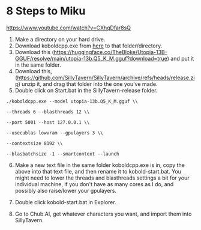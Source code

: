 # 8 Steps to Miku

https://www.youtube.com/watch?v=CXhqDfar8sQ

1. Make a directory on your hard drive.
2. Download koboldcpp.exe from [here](https://github.com/LostRuins/koboldcpp/releases/latest) to that folder/directory.
3. Download this (https://huggingface.co/TheBloke/Utopia-13B-GGUF/resolve/main/utopia-13b.Q5_K_M.gguf?download=true) and put it in the same folder.
4. Download this, (https://github.com/SillyTavern/SillyTavern/archive/refs/heads/release.zip) unzip it, and drag that folder into the one you've made.
5. Double click on Start.bat in the SillyTavern-release folder.

```shell
./koboldcpp.exe --model utopia-13b.Q5_K_M.gguf \\

--threads 6 --blasthreads 12 \\

--port 5001 --host 127.0.0.1 \\

--usecublas lowvram --gpulayers 3 \\

--contextsize 8192 \\

--blasbatchsize -1 --smartcontext --launch
```

6. Make a new text file in the same folder koboldcpp.exe is in, copy the above into that text file, and then rename it to kobold-start.bat.  You might need to lower the threads and blasthreads settings a bit for your individual machine, if you don't have as many cores as I do, and possibly also raise/lower your gpulayers.

7. Double click kobold-start.bat in Explorer.
8. Go to Chub.AI, get whatever characters you want, and import them into SillyTavern.
